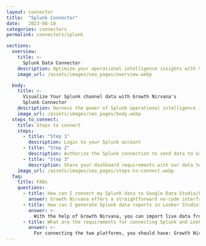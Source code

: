 ```yaml
---
layout: connector
title:  "Splunk Connector"
date:   2023-08-10
categories: connectors
permalink: connectors/splunk

sections:
  overview:
    title: >-
      Splunk Data Connector
    description: Optimize your operational intelligence insights with Splunk integration. Seamlessly merge operational data from Splunk with Looker Studio's analytical capabilities, unlocking insights that drive monitoring strategies, anomaly detection, and operational excellence.
    image_url: /assets/images/seo_pages/overview.webp

  body:
    title: >-
      Visualize Your Splunk channel data with Growth Nirvana's
      Splunk Connector
    description: Harness the power of Splunk operational intelligence insights integrated into Looker Studio for strategic monitoring decisions.
    image_url: /assets/images/seo_pages/body.webp
  steps_to_connect:
    title: Steps to connect
    steps:
      - title: "Step 1"
        description: Login to your Splunk account
      - title: "Step 2"
        description: Authorize the Splunk connection to send data to Growth Nirvana
      - title: "Step 3"
        description: Share your dashboard requirements with our data team. We will build the report for you.
    image_url: /assets/images/seo_pages/steps-to-connect.webp
  faq:
    title: FAQs
    questions:
      - title: How can I connect my Splunk data to Google Data Studio/Looker Studio?
        answer: Growth Nirvana offers a straightforward no-code interface to connect to Splunk data sources.
      - title: How can I generate Splunk data reports in Looker Studio?
        answer: >-
          With the help of Growth Nirvana, you can import live data from Splunk into Looker Studio. These data can be viewed in charts, tables, and dashboards to generate branded reports that can be shared instantly.
      - title: What are the requirements for connecting Splunk and Looker Studio?
        answer: >-
          For connecting the two platforms, you should have: Growth Nirvana Account and Splunk Ads Account
---
```

